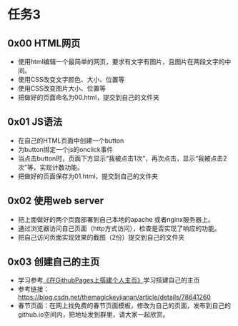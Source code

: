 # 任务3
## 0x00 HTML网页
+ 使用html编辑一个最简单的网页，要求有文字有图片，且图片在两段文字的中间。
+ 使用CSS改变文字颜色、大小、位置等
+ 使用CSS改变图片大小、位置等  
+ 把做好的页面命名为00.html，提交到自己的文件夹

## 0x01 JS语法
+ 在自己的HTML页面中创建一个button
+ 为button绑定一个js的onclick事件
+ 当点击button时，页面下方显示“我被点击1次”，再次点击，显示“我被点击2次”等，实现计数功能。
+ 把做好的页面保存为01.html，提交到自己的文件夹

## 0x02 使用web server
+ 把上面做好的两个页面部署到自己本地的apache 或者nginx服务器上。
+ 通过浏览器访问自己页面（http方式访问），检查是否实现了响应的功能。
+ 把自己访问页面实现效果的截图（2份）提交到自己的文件夹

## 0x03 创建自己的主页
+ 学习参考[《在GithubPages上搭建个人主页》](https://blog.csdn.net/themagickeyjianan/article/details/78641260)学习搭建自己的主页
+ 参考链接：https://blog.csdn.net/themagickeyjianan/article/details/78641260  
+ 春节页面：在网上找免费的春节页面模板，修改为自己的页面，发布到自己的github.io空间内，把地址发到群里，请大家一起欣赏。
